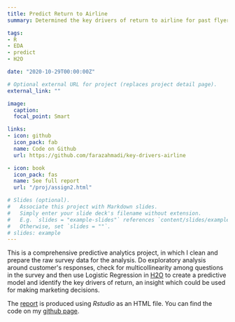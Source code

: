 ```yaml
---
title: Predict Return to Airline
summary: Determined the key drivers of return to airline for past flyers based on a survey and developed a predictive model 

tags:
- R
- EDA
- predict
- H2O

date: "2020-10-29T00:00:00Z"

# Optional external URL for project (replaces project detail page).
external_link: ""

image:
  caption: 
  focal_point: Smart

links:
- icon: github
  icon_pack: fab
  name: Code on Github
  url: https://github.com/farazahmadi/key-drivers-airline

- icon: book
  icon_pack: fas
  name: See full report
  url: "/proj/assign2.html"

# Slides (optional).
#   Associate this project with Markdown slides.
#   Simply enter your slide deck's filename without extension.
#   E.g. `slides = "example-slides"` references `content/slides/example-slides.md`.
#   Otherwise, set `slides = ""`. 
# slides: example
---
```


This is a comprehensive predictive analytics project, in which I clean and prepare the raw survey data for the analysis. Do exploratory analysis around customer's responses, check for multicollinearity among questions in the survey and then use Logistic Regression in [H2O](https://www.h2o.ai/) to create a predictive model and identify the key drivers of return, an insight which could be used for making marketing decisions.

The [report](/proj/assign2.html) is produced using *Rstudio* as an HTML file. You can find the code on my [github page](https://github.com/farazahmadi/key-drivers-airline).

